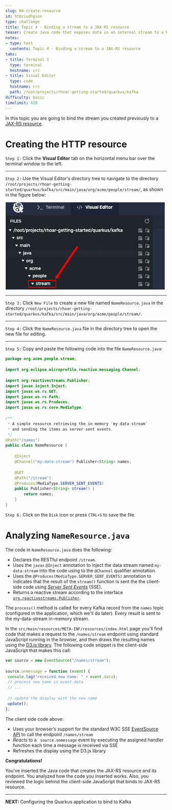 ```yaml
---
slug: 04-create-resource
id: htbziudhginn
type: challenge
title: Topic 4 - Binding a stream to a JAX-RS resource
teaser: Create Java code that exposes data in an internal stream to a RESTful endpoint
notes:
- type: text
  contents: Topic 4 - Binding a stream to a JAX-RS resource
tabs:
- title: Terminal 1
  type: terminal
  hostname: crc
- title: Visual Editor
  type: code
  hostname: crc
  path: /root/projects/rhoar-getting-started/quarkus/kafka
difficulty: basic
timelimit: 428
---
```

In this topic you are going to bind the stream you created previously to a [JAX-RS resource](https://access.redhat.com/documentation/en-us/red_hat_jboss_enterprise_application_platform/7.1/html/developing_web_services_applications/developing_jax_rs_web_services).

# Creating the HTTP resource

`Step 1:` Click the **Visual Editor** tab on the horizontal menu bar over the terminal window to the left.

----

`Step 2:` Use the Visual Editor's directory tree to navigate to the directory `/root/projects/rhoar-getting-started/quarkus/kafka/src/main/java/org/acme/people/stream/`, as shown in the figure below:

![Go To Directory](../assets/go-to-stream.png)

----


`Step 3:` Click `New File` to create a new file named `NameResource.java` in the directory `/root/projects/rhoar-getting-started/quarkus/kafka/src/main/java/org/acme/people/stream/`.


----

`Step 4:` Click the `NameResource.java` file in the directory tree to open the new file for editing.

----

`Step 5:` Copy and paste the following code into the file `NameResource.java`:

```java
package org.acme.people.stream;

import org.eclipse.microprofile.reactive.messaging.Channel;

import org.reactivestreams.Publisher;
import javax.inject.Inject;
import javax.ws.rs.GET;
import javax.ws.rs.Path;
import javax.ws.rs.Produces;
import javax.ws.rs.core.MediaType;

/**
 * A simple resource retrieving the in-memory "my-data-stream"
 * and sending the items as server-sent events.
 */
@Path("/names")
public class NameResource {

    @Inject
    @Channel("my-data-stream") Publisher<String> names;

    @GET
    @Path("/stream")
    @Produces(MediaType.SERVER_SENT_EVENTS)
    public Publisher<String> stream() {
        return names;
    }
}
```

`Step 6:` Click on the `Disk` icon or press `CTRL+S` to save the file.

# Analyzing `NameResource.java`

The code in `NameResource.java` does the following:

  - Declares the RESTful endpoint `/stream`.
  - Uses the `javax` `@Inject` annotation to inject the data stream named `my-data-stream` into the code using to the `@Channel` qualifier annotation.
  - Uses the `@Produces(MediaType.SERVER_SENT_EVENTS)` annotation to indicates that the result of the `stream()` function is sent the the client-side code using [*Server Sent Events*](https://developer.mozilla.org/en-US/docs/Web/API/Server-sent_events/Using_server-sent_events) (SSE).
  - Returns a reactive stream according to the interface [`org.reactivestreams.Publisher`](https://www.reactive-streams.org/reactive-streams-1.0.3-javadoc/org/reactivestreams/Publisher.html).

The `process()` method is called for every Kafka record from the `names` topic (configured in the application, which we'll do later). Every result is sent to the my-data-stream in-memory stream.

In the `src/main/resources/META-INF/resources/index.html` page you'll find code that makes a request to the `/names/stream` endpoint using standard JavaScript running in the browser, and then draws the resulting names using the [D3.js library](https://d3js.org/). The following code snippet is the client-side JavaScript that makes this call:

 ```javascript
 var source = new EventSource("/names/stream");

 source.onmessage = function (event) {
  console.log("received new name: " + event.data);
  // process new name in event.data
  // ...

  // update the display with the new name
  update();
 };
 ```
  The client side code above:

  * Uses your browser’s support for the standard W3C SSE [EventSource API](https://developer.mozilla.org/en-US/docs/Web/API/EventSource) to call the endpoint `/names/stream`
  * *Reacts* to a ` source.onmessage` event by executing the assigned handler function each time a message is received via SSE
  * Refreshes the display using the D3.js library


**Congratulations!**

You've inserted the Java code that creates the JAX-RS resource and its endpoint. You analyzed how the code you inserted works. Also, you reviewed the logic behind the client-side JavaScript that binds to JAX-RS resource.

----

**NEXT:** Configuring the Quarkus application to bind to Kafka

